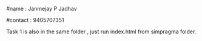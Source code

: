 #name : Janmejay P Jadhav


#contact : 9405707351

Task 1 is also in the same folder , just run index.html from simpragma folder.
